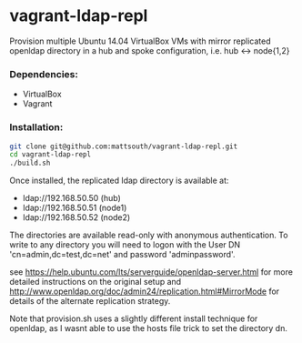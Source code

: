 vagrant-ldap-repl
============

Provision multiple Ubuntu 14.04 VirtualBox VMs with mirror replicated openldap
directory in a hub and spoke configuration, i.e. hub <-> node{1,2}

### Dependencies:
* VirtualBox
* Vagrant

### Installation:
```bash
git clone git@github.com:mattsouth/vagrant-ldap-repl.git
cd vagrant-ldap-repl
./build.sh
```
Once installed, the replicated ldap directory is available at:
* ldap://192.168.50.50 (hub)
* ldap://192.168.50.51 (node1)
* ldap://192.168.50.52 (node2)

The directories are available read-only with anonymous authentication.
To write to any directory you will need to logon with the User DN 'cn=admin,dc=test,dc=net' and password 'adminpassword'.  

see https://help.ubuntu.com/lts/serverguide/openldap-server.html for more
detailed instructions on the original setup and
http://www.openldap.org/doc/admin24/replication.html#MirrorMode
for details of the alternate replication strategy.

Note that provision.sh uses a slightly different install
technique for openldap, as I wasnt able to use the hosts file trick to set the
directory dn.
